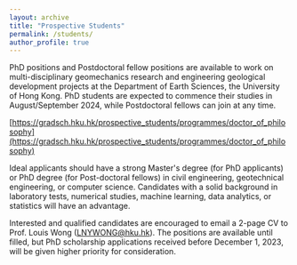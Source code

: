 ```yaml
---
layout: archive
title: "Prospective Students"
permalink: /students/
author_profile: true
---
```


PhD positions and Postdoctoral fellow positions are available to work on multi-disciplinary geomechanics research and
engineering geological development projects at the Department of Earth Sciences, the University of Hong Kong. PhD
students are expected to commence their studies in August/September 2024, while Postdoctoral fellows can join at any
time.

[https://gradsch.hku.hk/prospective_students/programmes/doctor_of_philosophy](https://gradsch.hku.hk/prospective_students/programmes/doctor_of_philosophy)

Ideal applicants should have a strong Master's degree (for PhD applicants) or PhD degree (for Post-doctoral fellows) in
civil engineering, geotechnical engineering, or computer science. Candidates with a solid background in laboratory
tests, numerical studies, machine learning, data analytics, or statistics will have an advantage.

Interested and qualified candidates are encouraged to email a 2-page CV to Prof. Louis Wong (LNYWONG@hku.hk). The
positions are available until filled, but PhD scholarship applications received before December 1, 2023, will be given
higher priority for consideration.